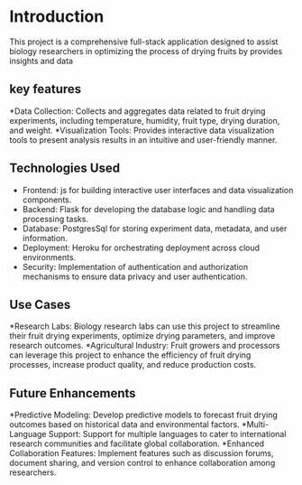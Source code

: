 # Introduction
This project is a comprehensive full-stack application designed to assist biology researchers in optimizing the process of drying fruits by provides insights and data
## key features

*Data Collection: Collects and aggregates data related to fruit drying experiments, including temperature, humidity, fruit type, drying duration, and weight.
*Visualization Tools: Provides interactive data visualization tools to present analysis results in an intuitive and user-friendly manner.

## Technologies Used

* Frontend: js for building interactive user interfaces and data visualization components.
* Backend: Flask for developing the database logic and handling data processing tasks.
* Database: PostgresSql for storing experiment data, metadata, and user information.
* Deployment: Heroku for orchestrating deployment across cloud environments.
* Security: Implementation of authentication and authorization mechanisms to ensure data privacy and user authentication.

## Use Cases

*Research Labs: Biology research labs can use this project to streamline their fruit drying experiments, optimize drying parameters, and improve research outcomes.
*Agricultural Industry: Fruit growers and processors can leverage this project to enhance the efficiency of fruit drying processes, increase product quality, and reduce production costs.

## Future Enhancements

*Predictive Modeling: Develop predictive models to forecast fruit drying outcomes based on historical data and environmental factors.
*Multi-Language Support: Support for multiple languages to cater to international research communities and facilitate global collaboration.
*Enhanced Collaboration Features: Implement features such as discussion forums, document sharing, and version control to enhance collaboration among researchers.
